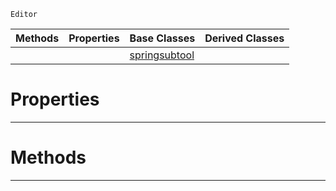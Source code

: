  `Editor`

|Methods|Properties|Base Classes|Derived Classes|
|---|---|---|---|
| | |[springsubtool](https://github.com/dragonCASTjosh/PlasmaDocs/blob/master/code_reference/class_reference/springsubtool.markdown)| |


 #  Properties


---  
 #  Methods


---  
 

 